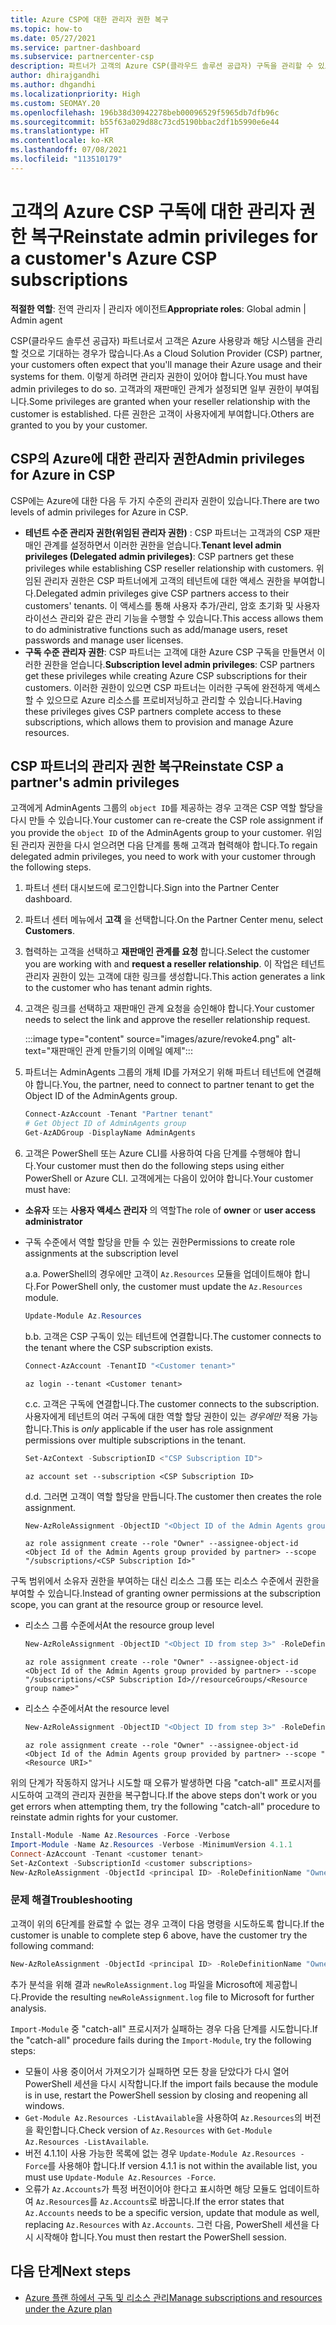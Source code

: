 ```yaml
---
title: Azure CSP에 대한 관리자 권한 복구
ms.topic: how-to
ms.date: 05/27/2021
ms.service: partner-dashboard
ms.subservice: partnercenter-csp
description: 파트너가 고객의 Azure CSP(클라우드 솔루션 공급자) 구독을 관리할 수 있도록 고객이 파트너의 관리자 권한을 복구하도록 돕는 방법에 대해 알아봅니다.
author: dhirajgandhi
ms.author: dhgandhi
ms.localizationpriority: High
ms.custom: SEOMAY.20
ms.openlocfilehash: 196b38d30942278beb00096529f5965db7dfb96c
ms.sourcegitcommit: b55f63a029d88c73cd5190bbac2df1b5990e6e44
ms.translationtype: HT
ms.contentlocale: ko-KR
ms.lasthandoff: 07/08/2021
ms.locfileid: "113510179"
---
```

# <a name="reinstate-admin-privileges-for-a-customers-azure-csp-subscriptions"></a><span data-ttu-id="cede6-103">고객의 Azure CSP 구독에 대한 관리자 권한 복구</span><span class="sxs-lookup"><span data-stu-id="cede6-103">Reinstate admin privileges for a customer's Azure CSP subscriptions</span></span>  

<span data-ttu-id="cede6-104">**적절한 역할**: 전역 관리자 | 관리자 에이전트</span><span class="sxs-lookup"><span data-stu-id="cede6-104">**Appropriate roles**: Global admin | Admin agent</span></span>

<span data-ttu-id="cede6-105">CSP(클라우드 솔루션 공급자) 파트너로서 고객은 Azure 사용량과 해당 시스템을 관리할 것으로 기대하는 경우가 많습니다.</span><span class="sxs-lookup"><span data-stu-id="cede6-105">As a Cloud Solution Provider (CSP) partner, your customers often expect that you'll manage their Azure usage and their systems for them.</span></span> <span data-ttu-id="cede6-106">이렇게 하려면 관리자 권한이 있어야 합니다.</span><span class="sxs-lookup"><span data-stu-id="cede6-106">You must have admin privileges to do so.</span></span> <span data-ttu-id="cede6-107">고객과의 재판매인 관계가 설정되면 일부 권한이 부여됩니다.</span><span class="sxs-lookup"><span data-stu-id="cede6-107">Some privileges are granted when your reseller relationship with the customer is established.</span></span> <span data-ttu-id="cede6-108">다른 권한은 고객이 사용자에게 부여합니다.</span><span class="sxs-lookup"><span data-stu-id="cede6-108">Others are granted to you by your customer.</span></span>

## <a name="admin-privileges-for-azure-in-csp"></a><span data-ttu-id="cede6-109">CSP의 Azure에 대한 관리자 권한</span><span class="sxs-lookup"><span data-stu-id="cede6-109">Admin privileges for Azure in CSP</span></span>

<span data-ttu-id="cede6-110">CSP에는 Azure에 대한 다음 두 가지 수준의 관리자 권한이 있습니다.</span><span class="sxs-lookup"><span data-stu-id="cede6-110">There are two levels of admin privileges for Azure in CSP.</span></span>

- <span data-ttu-id="cede6-111">**테넌트 수준 관리자 권한(위임된 관리자 권한)** : CSP 파트너는 고객과의 CSP 재판매인 관계를 설정하면서 이러한 권한을 얻습니다.</span><span class="sxs-lookup"><span data-stu-id="cede6-111">**Tenant level admin privileges (Delegated admin privileges)**:  CSP partners get these privileges while establishing CSP reseller relationship with customers.</span></span> <span data-ttu-id="cede6-112">위임된 관리자 권한은 CSP 파트너에게 고객의 테넌트에 대한 액세스 권한을 부여합니다.</span><span class="sxs-lookup"><span data-stu-id="cede6-112">Delegated admin privileges give CSP partners access to their customers' tenants.</span></span> <span data-ttu-id="cede6-113">이 액세스를 통해 사용자 추가/관리, 암호 초기화 및 사용자 라이선스 관리와 같은 관리 기능을 수행할 수 있습니다.</span><span class="sxs-lookup"><span data-stu-id="cede6-113">This access allows them to do administrative functions such as add/manage users, reset passwords and manage user licenses.</span></span>
- <span data-ttu-id="cede6-114">**구독 수준 관리자 권한**: CSP 파트너는 고객에 대한 Azure CSP 구독을 만들면서 이러한 권한을 얻습니다.</span><span class="sxs-lookup"><span data-stu-id="cede6-114">**Subscription level admin privileges**: CSP partners get these privileges while creating Azure CSP subscriptions for their customers.</span></span> <span data-ttu-id="cede6-115">이러한 권한이 있으면 CSP 파트너는 이러한 구독에 완전하게 액세스할 수 있으므로 Azure 리소스를 프로비저닝하고 관리할 수 있습니다.</span><span class="sxs-lookup"><span data-stu-id="cede6-115">Having these privileges gives CSP partners complete access to these subscriptions, which allows them to provision and manage Azure resources.</span></span>

## <a name="reinstate-csp-a-partners-admin-privileges"></a><span data-ttu-id="cede6-116">CSP 파트너의 관리자 권한 복구</span><span class="sxs-lookup"><span data-stu-id="cede6-116">Reinstate CSP a partner's admin privileges</span></span>

<span data-ttu-id="cede6-117">고객에게 AdminAgents 그룹의 `object ID`를 제공하는 경우 고객은 CSP 역할 할당을 다시 만들 수 있습니다.</span><span class="sxs-lookup"><span data-stu-id="cede6-117">Your customer can re-create the CSP role assignment if you provide the `object ID` of the AdminAgents group to your customer.</span></span> <span data-ttu-id="cede6-118">위임된 관리자 권한을 다시 얻으려면 다음 단계를 통해 고객과 협력해야 합니다.</span><span class="sxs-lookup"><span data-stu-id="cede6-118">To regain delegated admin privileges, you need to work with your customer through the following steps.</span></span>

1. <span data-ttu-id="cede6-119">파트너 센터 대시보드에 로그인합니다.</span><span class="sxs-lookup"><span data-stu-id="cede6-119">Sign into the Partner Center dashboard.</span></span>

2. <span data-ttu-id="cede6-120">파트너 센터 메뉴에서 **고객** 을 선택합니다.</span><span class="sxs-lookup"><span data-stu-id="cede6-120">On the Partner Center menu, select **Customers**.</span></span>

3. <span data-ttu-id="cede6-121">협력하는 고객을 선택하고 **재판매인 관계를 요청** 합니다.</span><span class="sxs-lookup"><span data-stu-id="cede6-121">Select the customer you are working with and **request a reseller relationship**.</span></span> <span data-ttu-id="cede6-122">이 작업은 테넌트 관리자 권한이 있는 고객에 대한 링크를 생성합니다.</span><span class="sxs-lookup"><span data-stu-id="cede6-122">This action generates a link to the customer who has tenant admin rights.</span></span>

4. <span data-ttu-id="cede6-123">고객은 링크를 선택하고 재판매인 관계 요청을 승인해야 합니다.</span><span class="sxs-lookup"><span data-stu-id="cede6-123">Your customer needs to select the link and approve the reseller relationship request.</span></span>

   :::image type="content" source="images/azure/revoke4.png" alt-text="재판매인 관계 만들기의 이메일 예제":::

5. <span data-ttu-id="cede6-125">파트너는 AdminAgents 그룹의 개체 ID를 가져오기 위해 파트너 테넌트에 연결해야 합니다.</span><span class="sxs-lookup"><span data-stu-id="cede6-125">You, the partner, need to connect to partner tenant to get the Object ID of the AdminAgents group.</span></span>
  
   ```powershell
   Connect-AzAccount -Tenant "Partner tenant"
   # Get Object ID of AdminAgents group
   Get-AzADGroup -DisplayName AdminAgents
   ```

6. <span data-ttu-id="cede6-126">고객은 PowerShell 또는 Azure CLI를 사용하여 다음 단계를 수행해야 합니다.</span><span class="sxs-lookup"><span data-stu-id="cede6-126">Your customer must then do the following steps using either PowerShell or Azure CLI.</span></span> <span data-ttu-id="cede6-127">고객에게는 다음이 있어야 합니다.</span><span class="sxs-lookup"><span data-stu-id="cede6-127">Your customer must have:</span></span>

- <span data-ttu-id="cede6-128">**소유자** 또는 **사용자 액세스 관리자** 의 역할</span><span class="sxs-lookup"><span data-stu-id="cede6-128">The role of **owner** or **user access administrator**</span></span> 
- <span data-ttu-id="cede6-129">구독 수준에서 역할 할당을 만들 수 있는 권한</span><span class="sxs-lookup"><span data-stu-id="cede6-129">Permissions to create role assignments at the subscription level</span></span>

   <span data-ttu-id="cede6-130">a.</span><span class="sxs-lookup"><span data-stu-id="cede6-130">a.</span></span> <span data-ttu-id="cede6-131">PowerShell의 경우에만 고객이 `Az.Resources` 모듈을 업데이트해야 합니다.</span><span class="sxs-lookup"><span data-stu-id="cede6-131">For PowerShell only, the customer must update the `Az.Resources` module.</span></span>
   ```powershell
   Update-Module Az.Resources
   ```

   <span data-ttu-id="cede6-132">b.</span><span class="sxs-lookup"><span data-stu-id="cede6-132">b.</span></span> <span data-ttu-id="cede6-133">고객은 CSP 구독이 있는 테넌트에 연결합니다.</span><span class="sxs-lookup"><span data-stu-id="cede6-133">The customer connects to the tenant where the CSP subscription exists.</span></span>
   ```powershell
   Connect-AzAccount -TenantID "<Customer tenant>"
   ```
   ```azurecli
   az login --tenant <Customer tenant>
   ```

   <span data-ttu-id="cede6-134">c.</span><span class="sxs-lookup"><span data-stu-id="cede6-134">c.</span></span> <span data-ttu-id="cede6-135">고객은 구독에 연결합니다.</span><span class="sxs-lookup"><span data-stu-id="cede6-135">The customer connects to the subscription.</span></span> <span data-ttu-id="cede6-136">사용자에게 테넌트의 여러 구독에 대한 역할 할당 권한이 있는 *경우에만* 적용 가능합니다.</span><span class="sxs-lookup"><span data-stu-id="cede6-136">This is *only* applicable if the user has role assignment permissions over multiple subscriptions in the tenant.</span></span>

   ```powershell
   Set-AzContext -SubscriptionID <"CSP Subscription ID">
   ```
   ```azurecli
   az account set --subscription <CSP Subscription ID>
   ```

   <span data-ttu-id="cede6-137">d.</span><span class="sxs-lookup"><span data-stu-id="cede6-137">d.</span></span> <span data-ttu-id="cede6-138">그러면 고객이 역할 할당을 만듭니다.</span><span class="sxs-lookup"><span data-stu-id="cede6-138">The customer then creates the role assignment.</span></span>
    
   ```powershell
   New-AzRoleAssignment -ObjectID "<Object ID of the Admin Agents group provided by partner>" -RoleDefinitionName "Owner" -Scope "/subscriptions/'<CSP subscription ID>'"
   ```
   ```azurecli
   az role assignment create --role "Owner" --assignee-object-id <Object Id of the Admin Agents group provided by partner> --scope "/subscriptions/<CSP Subscription Id>"
   ```

<span data-ttu-id="cede6-139">구독 범위에서 소유자 권한을 부여하는 대신 리소스 그룹 또는 리소스 수준에서 권한을 부여할 수 있습니다.</span><span class="sxs-lookup"><span data-stu-id="cede6-139">Instead of granting owner permissions at the subscription scope, you can grant at the resource group or resource level.</span></span> 

- <span data-ttu-id="cede6-140">리소스 그룹 수준에서</span><span class="sxs-lookup"><span data-stu-id="cede6-140">At the resource group level</span></span>

   ```powershell
   New-AzRoleAssignment -ObjectID "<Object ID from step 3>" -RoleDefinitionName Owner -Scope "/subscriptions/'SubscriptionID of CSP subscription'/resourceGroups/'Resource group name'"
   ```

   ```azurecli
   az role assignment create --role "Owner" --assignee-object-id <Object Id of the Admin Agents group provided by partner> --scope "/subscriptions/<CSP Subscription Id>//resourceGroups/<Resource group name>"
   ```

- <span data-ttu-id="cede6-141">리소스 수준에서</span><span class="sxs-lookup"><span data-stu-id="cede6-141">At the resource level</span></span>

   ```powershell
   New-AzRoleAssignment -ObjectID "<Object ID from step 3>" -RoleDefinitionName Owner -Scope "<Resource URI>"
   ```

   ```azurecli
   az role assignment create --role "Owner" --assignee-object-id <Object Id of the Admin Agents group provided by partner> --scope "<Resource URI>"
   ```

<span data-ttu-id="cede6-142">위의 단계가 작동하지 않거나 시도할 때 오류가 발생하면 다음 "catch-all" 프로시저를 시도하여 고객의 관리자 권한을 복구합니다.</span><span class="sxs-lookup"><span data-stu-id="cede6-142">If the above steps don't work or you get errors when attempting them, try the following "catch-all" procedure to reinstate admin rights for your customer.</span></span>

```powershell
Install-Module -Name Az.Resources -Force -Verbose
Import-Module -Name Az.Resources -Verbose -MinimumVersion 4.1.1
Connect-AzAccount -Tenant <customer tenant>
Set-AzContext -SubscriptionId <customer subscriptions>
New-AzRoleAssignment -ObjectId <principal ID> -RoleDefinitionName "Owner" -Scope "/subscriptions/<customer subscription>" -ObjectType "ForeignGroup"
```

### <a name="troubleshooting"></a><span data-ttu-id="cede6-143">문제 해결</span><span class="sxs-lookup"><span data-stu-id="cede6-143">Troubleshooting</span></span>

<span data-ttu-id="cede6-144">고객이 위의 6단계를 완료할 수 없는 경우 고객이 다음 명령을 시도하도록 합니다.</span><span class="sxs-lookup"><span data-stu-id="cede6-144">If the customer is unable to complete step 6 above, have the customer try the following command:</span></span>

```powershell
New-AzRoleAssignment -ObjectId <principal ID> -RoleDefinitionName "Owner" -Scope "/subscriptions/<costumer subscription>" -ObjectType "ForeignGroup" -Debug > newRoleAssignment.log
```

<span data-ttu-id="cede6-145">추가 분석을 위해 결과 `newRoleAssignment.log` 파일을 Microsoft에 제공합니다.</span><span class="sxs-lookup"><span data-stu-id="cede6-145">Provide the resulting `newRoleAssignment.log` file to Microsoft for further analysis.</span></span>

<span data-ttu-id="cede6-146">`Import-Module` 중 "catch-all" 프로시저가 실패하는 경우 다음 단계를 시도합니다.</span><span class="sxs-lookup"><span data-stu-id="cede6-146">If the "catch-all" procedure fails during the `Import-Module`, try the following steps:</span></span>
- <span data-ttu-id="cede6-147">모듈이 사용 중이어서 가져오기가 실패하면 모든 창을 닫았다가 다시 열어 PowerShell 세션을 다시 시작합니다.</span><span class="sxs-lookup"><span data-stu-id="cede6-147">If the import fails because the module is in use, restart the PowerShell session by closing and reopening all windows.</span></span>
- <span data-ttu-id="cede6-148">`Get-Module Az.Resources -ListAvailable`을 사용하여 `Az.Resources`의 버전을 확인합니다.</span><span class="sxs-lookup"><span data-stu-id="cede6-148">Check version of `Az.Resources` with `Get-Module Az.Resources -ListAvailable`.</span></span>
- <span data-ttu-id="cede6-149">버전 4.1.1이 사용 가능한 목록에 없는 경우 `Update-Module Az.Resources -Force`를 사용해야 합니다.</span><span class="sxs-lookup"><span data-stu-id="cede6-149">If version 4.1.1 is not within the available list, you must use `Update-Module Az.Resources -Force`.</span></span>
- <span data-ttu-id="cede6-150">오류가 `Az.Accounts`가 특정 버전이어야 한다고 표시하면 해당 모듈도 업데이트하여 `Az.Resources`를 `Az.Accounts`로 바꿉니다.</span><span class="sxs-lookup"><span data-stu-id="cede6-150">If the error states that `Az.Accounts` needs to be a specific version, update that module as well, replacing `Az.Resources` with `Az.Accounts`.</span></span> <span data-ttu-id="cede6-151">그런 다음, PowerShell 세션을 다시 시작해야 합니다.</span><span class="sxs-lookup"><span data-stu-id="cede6-151">You must then restart the PowerShell session.</span></span>


## <a name="next-steps"></a><span data-ttu-id="cede6-152">다음 단계</span><span class="sxs-lookup"><span data-stu-id="cede6-152">Next steps</span></span>

- [<span data-ttu-id="cede6-153">Azure 플랜 하에서 구독 및 리소스 관리</span><span class="sxs-lookup"><span data-stu-id="cede6-153">Manage subscriptions and resources under the Azure plan</span></span>](azure-plan-manage.md)
